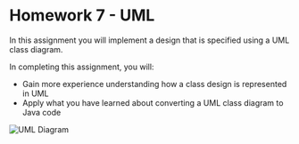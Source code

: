 # Homework 7 - UML
In this assignment you will implement a design that is specified using a UML class diagram.

In completing this assignment, you will:

 - Gain more experience understanding how a class design is represented in UML
 - Apply what you have learned about converting a UML class diagram to Java code
 
 ![UML Diagram](https://studio.edx.org/asset-v1:PennX+SD2x+2T2017+type@asset+block@hw7_uml.jpg "UML Diagram")
 

